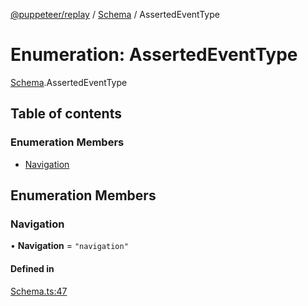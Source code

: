 [@puppeteer/replay](../README.md) / [Schema](../modules/Schema.md) / AssertedEventType

# Enumeration: AssertedEventType

[Schema](../modules/Schema.md).AssertedEventType

## Table of contents

### Enumeration Members

- [Navigation](Schema.AssertedEventType.md#navigation)

## Enumeration Members

### Navigation

• **Navigation** = `"navigation"`

#### Defined in

[Schema.ts:47](https://github.com/puppeteer/replay/blob/main/src/Schema.ts#L47)
